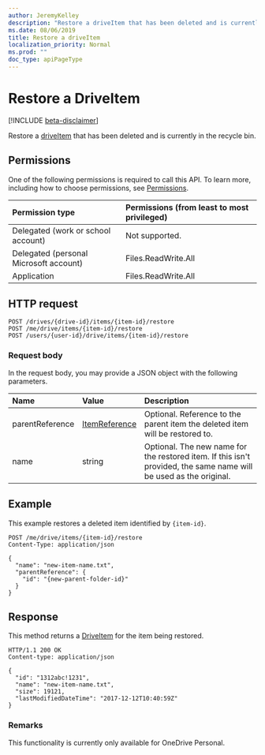 ```yaml
---
author: JeremyKelley
description: "Restore a driveItem that has been deleted and is currently in the recycle bin."
ms.date: 08/06/2019
title: Restore a driveItem
localization_priority: Normal
ms.prod: ""
doc_type: apiPageType
---
```

# Restore a DriveItem

[!INCLUDE [beta-disclaimer](../../includes/beta-disclaimer.md)]

Restore a [driveItem](../resources/driveitem.md) that has been deleted and is currently in the recycle bin.

## Permissions

One of the following permissions is required to call this API. To learn more, including how to choose permissions, see [Permissions](../concepts/permissions_reference.md).

|Permission type      | Permissions (from least to most privileged)              |
|:--------------------|:---------------------------------------------------------|
|Delegated (work or school account) | Not supported.    |
|Delegated (personal Microsoft account) | Files.ReadWrite.All    |
|Application | Files.ReadWrite.All |

## HTTP request

<!-- { "blockType": "ignored" } -->

```http
POST /drives/{drive-id}/items/{item-id}/restore
POST /me/drive/items/{item-id}/restore
POST /users/{user-id}/drive/items/{item-id}/restore
```

### Request body

In the request body, you may provide a JSON object with the following parameters.


| Name            | Value                                          | Description                                                                                                 |
|:----------------|:-----------------------------------------------|:------------------------------------------------------------------------------------------------------------|
| parentReference | [ItemReference](../resources/itemreference.md) | Optional. Reference to the parent item the deleted item will be restored to.                                         |
| name            | string                                         | Optional. The new name for the restored item. If this isn't provided, the same name will be used as the original.    |

## Example

This example restores a deleted item identified by `{item-id}`.

<!-- { "blockType": "request", "name": "restore-item", "scopes": "files.readwrite", "target": "action" } -->

```http
POST /me/drive/items/{item-id}/restore
Content-Type: application/json

{
  "name": "new-item-name.txt",
  "parentReference": {
    "id": "{new-parent-folder-id}"
  }
}
```

## Response

This method returns a [DriveItem](../resources/driveitem.md) for the item being restored.

<!-- { "blockType": "response", "@odata.type": "microsoft.graph.driveItem", "truncated": true } -->

```http
HTTP/1.1 200 OK
Content-type: application/json

{
  "id": "1312abc!1231",
  "name": "new-item-name.txt",
  "size": 19121,
  "lastModifiedDateTime": "2017-12-12T10:40:59Z"
}
```

### Remarks

This functionality is currently only available for OneDrive Personal.

<!-- {
  "type": "#page.annotation",
  "description": "Restore an item.",
  "keywords": "retore item",
  "section": "documentation",
  "tocPath": "Items/Restore"
} -->